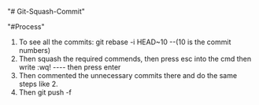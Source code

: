 "# Git-Squash-Commit" 

"#Process"

1. To see all the commits: git rebase -i HEAD~10    --(10 is the commit numbers)
2. Then squash the required commends, then press esc into the cmd
then write :wq!      ----
then press enter
3. Then commented the unnecessary commits there and do the same steps like 2.
4. Then git push -f
